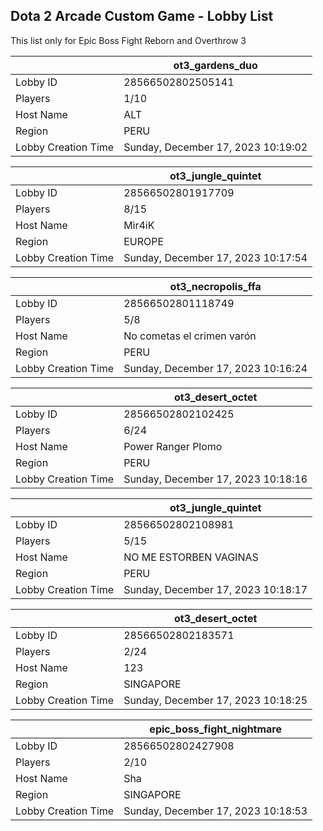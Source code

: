 ## Dota 2 Arcade Custom Game - Lobby List

This list only for Epic Boss Fight Reborn and Overthrow 3

|  | ot3_gardens_duo |
| ------ | ------ |
| Lobby ID | 28566502802505141 |
| Players | 1/10 |
| Host Name | ALT |
| Region | PERU |
| Lobby Creation Time | Sunday, December 17, 2023 10:19:02 |


|  | ot3_jungle_quintet |
| ------ | ------ |
| Lobby ID | 28566502801917709 |
| Players | 8/15 |
| Host Name | Mir4iK |
| Region | EUROPE |
| Lobby Creation Time | Sunday, December 17, 2023 10:17:54 |


|  | ot3_necropolis_ffa |
| ------ | ------ |
| Lobby ID | 28566502801118749 |
| Players | 5/8 |
| Host Name | No cometas el crimen varón |
| Region | PERU |
| Lobby Creation Time | Sunday, December 17, 2023 10:16:24 |


|  | ot3_desert_octet |
| ------ | ------ |
| Lobby ID | 28566502802102425 |
| Players | 6/24 |
| Host Name | Power Ranger Plomo |
| Region | PERU |
| Lobby Creation Time | Sunday, December 17, 2023 10:18:16 |


|  | ot3_jungle_quintet |
| ------ | ------ |
| Lobby ID | 28566502802108981 |
| Players | 5/15 |
| Host Name | NO ME ESTORBEN VAGINAS |
| Region | PERU |
| Lobby Creation Time | Sunday, December 17, 2023 10:18:17 |


|  | ot3_desert_octet |
| ------ | ------ |
| Lobby ID | 28566502802183571 |
| Players | 2/24 |
| Host Name | 123 |
| Region | SINGAPORE |
| Lobby Creation Time | Sunday, December 17, 2023 10:18:25 |


|  | epic_boss_fight_nightmare |
| ------ | ------ |
| Lobby ID | 28566502802427908 |
| Players | 2/10 |
| Host Name | Sha |
| Region | SINGAPORE |
| Lobby Creation Time | Sunday, December 17, 2023 10:18:53 |


